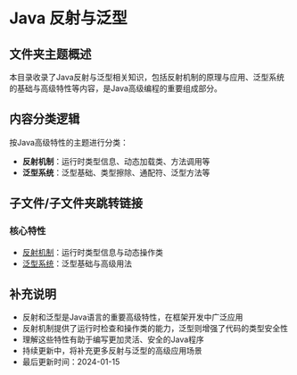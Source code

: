 # Java 反射与泛型

## 文件夹主题概述
本目录收录了Java反射与泛型相关知识，包括反射机制的原理与应用、泛型系统的基础与高级特性等内容，是Java高级编程的重要组成部分。

## 内容分类逻辑
按Java高级特性的主题进行分类：
- **反射机制**：运行时类型信息、动态加载类、方法调用等
- **泛型系统**：泛型基础、类型擦除、通配符、泛型方法等

## 子文件/子文件夹跳转链接

### 核心特性
- [反射机制](反射.md)：运行时类型信息与动态操作类
- [泛型系统](泛型.md)：泛型基础与高级用法

## 补充说明
- 反射和泛型是Java语言的重要高级特性，在框架开发中广泛应用
- 反射机制提供了运行时检查和操作类的能力，泛型则增强了代码的类型安全性
- 理解这些特性有助于编写更加灵活、安全的Java程序
- 持续更新中，将补充更多反射与泛型的高级应用场景
- 最后更新时间：2024-01-15